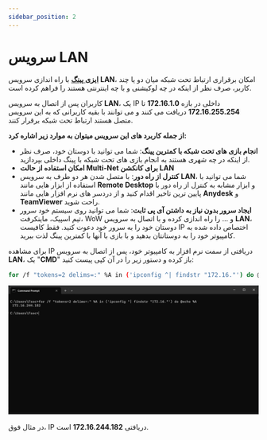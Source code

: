 ```yaml
---
sidebar_position: 2
---
```



# سرویس LAN

**[ایزی پینگ](https://ezping.ir/ )** با راه اندازی سرویس **LAN**، امکان برقراری ارتباط تحت شبکه میان دو یا چند کاربر، صرف نظر از اینکه در چه لوکیشنی و با چه اینترنتی هستند را فراهم کرده است.

کاربران پس از اتصال به سرویس **LAN**، یک IP داخلی در بازه **172.16.1.0** تا **172.16.255.254** دریافت می کنند و می توانند با بقیه کاربرانی که به این سرویس متصل هستند ارتباط تحت شبکه برقرار کنند.

**از جمله کاربرد های این سرویس میتوان به موارد زیر اشاره کرد:**

- **انجام بازی های تحت شبکه با کمترین پینگ**: شما می توانید با دوستان خود، صرف نظر از اینکه در چه شهری هستند به انجام بازی های تحت شبکه با پینگ داخلی بپردازید.
- **امکان استفاده از حالت Multi-Net  برای کانکشن LAN**
- **کنترل از راه دور**: با متصل شدن هر دو طرف به سرویس **LAN**، شما می توانید با استفاده از ابزار هایی مانند **Remote Desktop** و ابزار مشابه به کنترل از راه دور با پایین ترین تاخیر اقدام کنید و از دردسر های نرم افزار هایی مانند **Anydesk** و **TeamViewer** راحت شوید.
- **ایجاد سرور بدون نیاز به داشتن آی پی ثابت**: شما می توانید روی سیستم خود سرور تیم اسپیک، ماینکرفت، WoW و ... را راه اندازی کرده و با اتصال به سرویس **LAN**، دوستان خود را به سرور خود دعوت کنید. فقط کافیست IP اختصاص داده شده به کامپیوتر خود را به دوستانتان بدهید و با بازی با آنها با کمترین پینگ لذت ببرید.




برای مشاهده IP دریافتی از سمت نرم افزار به کامپیوتر خود، پس از اتصال به سرویس **LAN**، یک "**CMD**" باز کرده و دستور زیر را در آن کپی پیست کنید:


```bash
for /f "tokens=2 delims=:" %A in ('ipconfig ^| findstr "172.16."') do @echo %A
```

![winver-run](./img/cmdlanip.png)

در مثال فوق، IP دریافتی **172.16.244.182** است.
